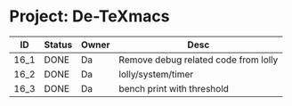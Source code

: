 # Project: De-TeXmacs
| ID    | Status | Owner | Desc |
|-------|--------|--------|-------|
| 16_1  | DONE | Da | Remove debug related code from lolly |
| 16_2  | DONE | Da | lolly/system/timer |
| 16_3  | DONE | Da | bench print with threshold |
